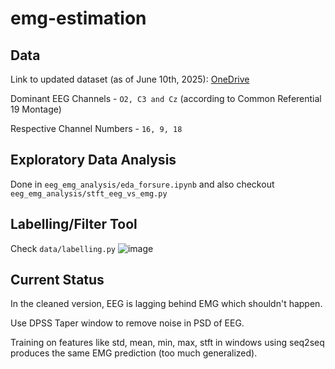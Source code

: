 # emg-estimation
## Data
Link to updated dataset (as of June 10th, 2025): [OneDrive](https://iiitbac-my.sharepoint.com/:f:/g/personal/unnath_chittimalla_iiitb_ac_in/EoR21uJPk8pFgPrnIXmEQAoBTbSY4u_mL5qoUZqQK7UoFw?e=gYff6N) 

 Dominant EEG Channels - `O2, C3 and Cz` (according to Common Referential 19 Montage)

Respective Channel Numbers - `16, 9, 18`

## Exploratory Data Analysis 
Done in `eeg_emg_analysis/eda_forsure.ipynb` and also checkout `eeg_emg_analysis/stft_eeg_vs_emg.py`

## Labelling/Filter Tool
Check `data/labelling.py`
![image](https://github.com/user-attachments/assets/0a268852-b392-4b49-a3dc-47ab7c041ca5)


## Current Status
In the cleaned version, EEG is lagging behind EMG which shouldn't happen. 

 
Use DPSS Taper window to remove noise in PSD of EEG. 

 
Training on features like std, mean, min, max, stft in windows using seq2seq produces the same EMG prediction (too much generalized). 
